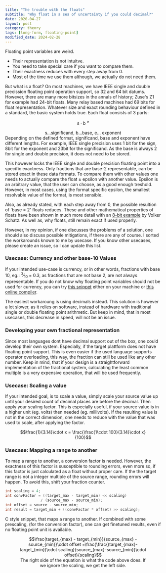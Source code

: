 ```yaml
---
title: "The trouble with the floats"
subtitle: "Why float in a sea of uncertainty if you could decimal?"
date: 2020-04-27
layout: post
category: theory
tags: [long-form, floating-point]
modified_date: 2024-02-28
---
```

Floating point variables are weird.

- Their representation is not intuitve.
- You need to take special care if you want to compare them.
- Their exactness reduces with every step away from 0.
- Most of the time we use them although, we actually do not need them.

But what is a float?
On most machines, we have IEEE single and double precission floating point operation support, so 32 and 64 bit datums.
However, there are many more bitsizes in the annals of history; Zuse's Z1 for example had 24-bit floats. Many relay based machines had 69 bits for float representation.
Whatever size and exact rounding behaviour defined in a standard, the basic system holds true.
Each float consists of 3 parts:
<center>
    <figure>
    s &middot; b <sup>e</sup> 
    </figure>
    <figcaption>s...significand, b...base, e... exponent</figcaption>
</center>
Depending on the defined format, significand, base and exponent have different lengths.
For example, IEEE single precision uses 1 bit for the sign, 8bit for the exponent and 23bit for the significand.
As the base is always 2 for single and double precision, it does not need to be stored.

This however locks the IEEE single and double precision floating point into a specific exactness.
Only fractions that are base-2 representable, can be stored exact in these data formats.
To compare them with other values one needs to actually compare the float &plusmn; epsilon with another value.
Epsilon is an arbitrary value, that the user can choose, as a good enough treshold.
However, in most cases, using the format specific epsilon, the smallest resolvable value of the format, is most sensible.



Also, as already stated, with each step away from 0, the possible resultion of 'base = 2' floats reduces.
These and other mathematical properties of floats have been shown in much more detail with an <a href="https://www.volkerschatz.com/science/float.html" rel="noopener noreferrer" target="_blank">8-bit example</a> by Volker Schatz.
As well as, why floats, still remain exact if used properly.

However, in my opinion, if one discusses the problems of a solution, one should also discuss possible mitigations, if there are any of course.
I sorted the workarounds known to me by usecase. If you know other usecases, please create an issue, so I can update this list.


### Usecase: Currency and other base-10 Values
If your intended use-case is currency, or in other words, fractions with base 10, eg.: <sup>3</sup>&frasl;<sub>10</sub> = 0.3, as fractions that are not base 2, are not always representable.
If you do not know why floating point variables should not be used for currency, you can try <a href="https://github.com/fleetingTech/floating-point-test/blob/master/main.c" rel="noopener noreferrer" target="_blank">this snippet</a> either on your machine or <a href="https://www.onlinegdb.com/online_c_compiler" rel="noopener noreferrer" target="_blank">this online compiler</a>.

The easiest workaroung is using decimals instead. This solution is however a lot slower, as it relies on software, instead of hardware with traditional single or double floating point arithmetic.
But keep in mind, that in most usecases, this decrease in speed, will not be an issue.



### Developing your own fractional representation
Since most languages dont have decimal support out of the box, one could develop their own system.
Especially, if the target plattform does not have floating point support.
This is even easier if the used language supports operator overloading, this way, the fraction can still be used like any other number.
Keep in mind, that if your design is a straightforward implementation of the fractional system, calculating the least common multiple is a very expensive operation, that will be used frequently.


### Usecase: Scaling a value
If your intended goal, is to scale a value, simply scale your source value up until your desired count of decimal places are before the decimal.
Then apply your scaling factor. This is especially useful, if your source value is in a higher unit (eg. volts) then needed (eg. millivolts).
If the resulting value is not in the correct dimension, one needs to reduce with the value that was used to scale, after applying the factor.

<center>
<figure>
$$\frac{1}{3.14}\cdot x = \frac{\frac{1\cdot 100}{3.14}\cdot x}{100}$$
</figure>
</center>



### Usecase: Mapping a range to another
To map a range to another, a conversion factor is needed.
However, the exactness of this factor is susceptible to rounding errors, even more so, if this factor is just calculated as a float without proper care.
If the the target range is not a integer multiple of the source range, rounding errors will happen.
To avoid this, shift your fraction counter.


```c
int scaling = 4;
int convFactor = ((target_max - target_min) << scaling)
                / (source_max - source_min);
int offset = source - source_min;
int result = target_min + ((convFactor * offset) >> scaling);
```
C style snippet, that maps a range to another. If combined with some prescaling, (for the conversion factor), one can get finetuned results, even if no floating point unit is available.



<center>
<figure>
$$\frac{target_{max} - target_{min}}{source_{max} - source_{min}}\cdot offset =\frac{\frac{(target_{max}-target_{min})\cdot scaling}{source_{max}-source_{min}}\cdot offset}{scaling}$$
<figcaption>The right side of the equation is what the code above does. If we ignore the scaling, we get the left side.</figcaption>
</figure>
</center>